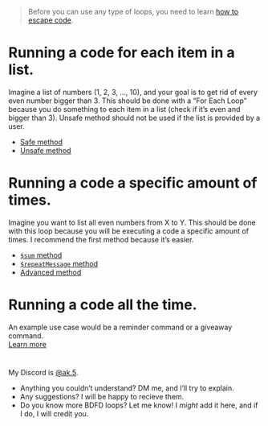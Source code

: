 > Before you can use any type of loops, you need to learn [how to escape code](Escaping.md).

# Running a code for each item in a list.
Imagine a list of numbers (1, 2, 3, ..., 10), and your goal is to get rid of every even number bigger than 3. This should be done with a “For Each Loop” because you do something to each item in a list (check if it’s even and bigger than 3). Unsafe method should not be used if the list is provided by a user.

- [Safe method](For%20Each/Safe%20method.md)
- [Unsafe method](For%20Each/Unsafe%20method.md)

# Running a code a specific amount of times.
Imagine you want to list all even numbers from X to Y. This should be done with this loop because you will be executing a code a specific amount of times. I recommend the first method because it’s easier.

- [`$sum` method](Run%20X%20Times/%24sum.md)
- [`$repeatMessage` method](Run%20X%20Times/%24repeatMessage.md)
- [Advanced method](Run%20X%20Times/Advanced%20method.md)

# Running a code all the time.
An example use case would be a reminder command or a giveaway command. \
[Learn more](%24onMessageDelete%20Loop.md)

#

My Discord is [@ak.5](https://discord.com/users/808018800678141982).
- Anything you couldn’t understand? DM me, and I’ll try to explain.
- Any suggestions? I will be happy to recieve them.
- Do you know more BDFD loops? Let me know! I *might* add it here, and if I do, I will credit you.
